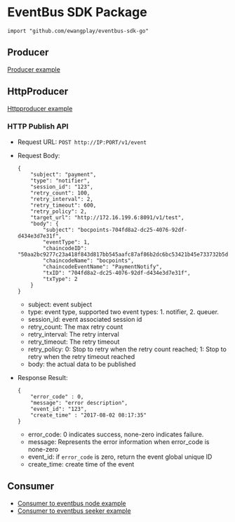 # EventBus SDK Package

```
import "github.com/ewangplay/eventbus-sdk-go"
```

## Producer

[Producer example](./examples/producer/main.go)

## HttpProducer

[Httpproducer example](./examples/http_producer/main.go)

### HTTP Publish API

- Request URL: `POST http://IP:PORT/v1/event`

- Request Body:

    ```
	{
		"subject": "payment",
		"type": "notifier",
		"session_id": "123",
		"retry_count": 100,
		"retry_interval": 2,
		"retry_timeout": 600,
		"retry_policy": 2,
		"target_url": "http://172.16.199.6:8091/v1/test",
		"body": {
			"subject": "bocpoints-704fd8a2-dc25-4076-92df-d434e3d7e31f",
			"eventType": 1,
			"chaincodeID": "50aa2bc9277c23a418f843d817bb545aafc87af86b2dc6bc53421b45e733732b5dc6bd484da05a741b8323aa92646c8510972b35de9f623097b0645db9afda81",
			"chaincodeName": "bocpoints",
			"chaincodeEventName": "PaymentNotify",
			"txID": "704fd8a2-dc25-4076-92df-d434e3d7e31f",
			"txType": 2 
		}
	}
    ```

    - subject: event subject
    - type: event type, supported two event types: 1. notifier, 2. queuer.
	- session_id: event associated session id
    - retry_count: The max retry count
    - retry_interval: The retry interval
    - retry_timeout: The retry timeout 
    - retry_policy: 0: Stop to retry when the retry count reached; 1: Stop to retry when the retry timeout reached 
    - body: the actual data to be published

- Response Result:

    ```
    {
		"error_code" : 0,
		"message": "error description",
		"event_id": "123",
		"create_time" : "2017-08-02 08:17:35"
    }
    ```

    - error_code: 0 indicates success, none-zero indicates failure.
    - message: Represents the error information when error_code is none-zero
    - event_id: if `error_code` is zero, return the event global unique ID
    - create_time: create time of the event

## Consumer

- [Consumer to eventbus node example](./examples/consumer-node/main.go)
- [Consumer to eventbus seeker example](./examples/consumer-seeker/main.go)


